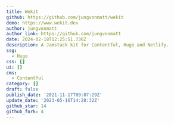 ```yaml
---
title: Wekit
github: https://github.com/jungvonmatt/wekit
demo: https://www.wekit.dev
author: jungvonmatt
author_link: https://github.com/jungvonmatt
date: 2024-02-18T12:25:51.736Z
description: A Jamstack kit for Contentful, Hugo and Netlify.
ssg:
  - Hugo
css: []
ui: []
cms:
  - Contentful
category: []
draft: false
publish_date: '2021-11-17T09:07:29Z'
update_date: '2023-05-16T14:28:32Z'
github_star: 14
github_fork: 4
---
```

